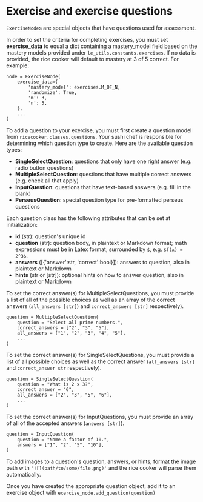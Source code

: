 Exercise and exercise questions
===============================

`ExerciseNode`s are special objects that have questions used for assessment.



In order to set the criteria for completing exercises, you must set __exercise_data__
to equal a dict containing a mastery_model field based on the mastery models provided under `le_utils.constants.exercises`.
If no data is provided, the rice cooker will default to mastery at 3 of 5 correct. For example:
```
node = ExerciseNode(
    exercise_data={
        'mastery_model': exercises.M_OF_N,
        'randomize': True,
        'm': 3,
        'n': 5,
    },
    ...
)
```



To add a question to your exercise, you must first create a question model from `ricecooker.classes.questions`.
Your sushi chef is responsible for determining which question type to create.
Here are the available question types:
  - __SingleSelectQuestion__: questions that only have one right answer (e.g. radio button questions)
  - __MultipleSelectQuestion__: questions that have multiple correct answers (e.g. check all that apply)
  - __InputQuestion__: questions that have text-based answers (e.g. fill in the blank)
  - __PerseusQuestion__: special question type for pre-formatted perseus questions


Each question class has the following attributes that can be set at initialization:
  - __id__ (str): question's unique id
  - __question__ (str): question body, in plaintext or Markdown format;
    math expressions must be in Latex format, surrounded by `$`, e.g. `$f(x) = 2^3$`.
  - __answers__ ([{'answer':str, 'correct':bool}]): answers to question, also in plaintext or Markdown
  - __hints__ (str or [str]): optional hints on how to answer question, also in plaintext or Markdown


To set the correct answer(s) for MultipleSelectQuestions, you must provide a list
of all of the possible choices as well as an array of the correct answers
(`all_answers [str]`) and `correct_answers [str]` respectively).
```
question = MultipleSelectQuestion(
    question = "Select all prime numbers.",
    correct_answers = ["2", "3", "5"],
    all_answers = ["1", "2", "3", "4", "5"],
    ...
)
```

To set the correct answer(s) for SingleSelectQuestions, you must provide a list
of all possible choices as well as the correct answer (`all_answers [str]` and 
`correct_answer str` respectively).

```
question = SingleSelectQuestion(
    question = "What is 2 x 3?",
    correct_answer = "6",
    all_answers = ["2", "3", "5", "6"],
    ...
)
```

To set the correct answer(s) for InputQuestions, you must provide an array of
all of the accepted answers (`answers [str]`).
```
question = InputQuestion(
    question = "Name a factor of 10.",
    answers = ["1", "2", "5", "10"],
)
```

To add images to a question's question, answers, or hints, format the image path
with `'![](path/to/some/file.png)'` and the rice cooker will parse them automatically.


Once you have created the appropriate question object, add it to an exercise object
with `exercise_node.add_question(question)`

